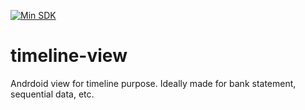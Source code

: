 [![Min SDK](https://img.shields.io/badge/API-21%2B-brightgreen.svg?style=flat)](https://android-arsenal.com/api?level=21)

# timeline-view
Andrdoid view for timeline purpose. Ideally made for bank statement, sequential data, etc. 
